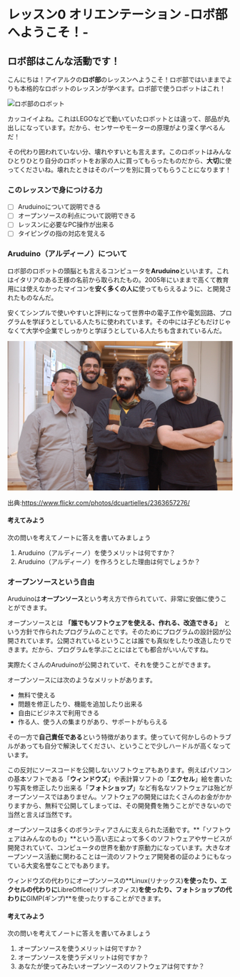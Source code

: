 # レッスン0 オリエンテーション -ロボ部へようこそ！-

## ロボ部はこんな活動です！

こんにちは！アイアルクの**ロボ部**のレッスンへようこそ！ロボ部ではいままでよりも本格的なロボットのレッスンが学べます。ロボ部で使うロボットはこれ！

![ロボ部のロボット](image/robot_image)

カッコイイよね。これはLEGOなどで動いていたロボットとは違って、部品が丸出しになっています。だから、センサーやモーターの原理がより深く学べるんだ！

その代わり囲われていない分、壊れやすいとも言えます。このロボットはみんなひとりひとり自分のロボットをお家の人に買ってもらったものだから、**大切**に使ってくださいね。壊れたときはそのパーツを別に買ってもらうことになります！

### このレッスンで身につける力

- [ ] Aruduinoについて説明できる
- [ ] オープンソースの利点について説明できる
- [ ] レッスンに必要なPC操作が出来る
- [ ] タイピングの指の対応を覚える

### Aruduino（アルディーノ）について

ロボ部のロボットの頭脳とも言えるコンピュータを**Aruduino**といいます。これはイタリアのある王様の名前から取られたもの。2005年にいままで高くて教育用には使えなかったマイコンを**安く多くの人に**使ってもらえるように、と開発されたものなんだ。

安くてシンプルで使いやすいと評判になって世界中の電子工作や電気回路、プログラムを学ぼうとしている人たちに使われています。その中には子どもだけじゃなくて大学や企業でしっかりと学ぼうとしている人たちも含まれているんだ。

![5人の開発者](image/developers_of_Aruduino.jpg)

出典:https://www.flickr.com/photos/dcuartielles/2363657276/

#### 考えてみよう　

次の問いを考えてノートに答えを書いてみましょう

1. Aruduino（アルディーノ）を使うメリットは何ですか？
2. Aruduino（アルディーノ）を作ろうとした理由は何でしょうか？

### オープンソースという自由

Aruduinoは**オープンソース**という考え方で作られていて、非常に安価に使うことができます。

オープンソースとは **「誰でもソフトウェアを使える、作れる、改造できる」**　という方針で作られたプログラムのことです。そのためにプログラムの設計図が公開されています。公開されているということは誰でも真似をしたり改造したりできます。だから、プログラムを学ぶことにはとても都合がいいんですね。

実際たくさんのAruduinoが公開されていて、それを使うことができます。

オープンソースには次のようなメリットがあります。

* 無料で使える
* 問題を修正したり、機能を追加したり出来る
* 自由にビジネスで利用できる
* 作る人、使う人の集まりがあり、サポートがもらえる

その一方で**自己責任である**という特徴があります。使っていて何かしらのトラブルがあっても自分で解決してください、ということで少しハードルが高くなっています。

この反対にソースコードを公開しないソフトウェアもあります。例えばパソコンの基本ソフトである「**ウィンドウズ**」や表計算ソフトの「**エクセル**」絵を書いたり写真を修正したり出来る「**フォトショップ**」など有名なソフトウェアは殆どがオープンソースではありません。ソフトウェアの開発にはたくさんのお金がかかりますから、無料で公開してしまっては、その開発費を賄うことができないので当然と言えば当然です。

オープンソースは多くのボランティアさんに支えられた活動です。**「ソフトウェアはみんなのもの」**という高い志によって多くのソフトウェアやサービスが開発されていて、コンピュータの世界を動かす原動力になっています。大きなオープンソース活動に関わることは一流のソフトウェア開発者の証のようにもなっている大変名誉なことでもあります。

ウィンドウズの代わりにオープンソースの**Linux(リナックス)**を使ったり、エクセルの代わりに**LibreOffice(リブレオフィス)**を使ったり、フォトショップの代わりに**GIMP(ギンプ)**を使ったりすることができます。

#### 考えてみよう　

次の問いを考えてノートに答えを書いてみましょう

1. オープンソースを使うメリットは何ですか？
2. オープンソースを使うデメリットは何ですか？
3. あなたが使ってみたいオープンソースのソフトウェアは何ですか？


